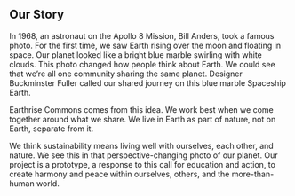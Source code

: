 ## Our Story

In 1968, an astronaut on the Apollo 8 Mission, Bill Anders, took a famous photo. For the first time, we saw Earth rising over the moon and floating in space. Our planet looked like a bright blue marble swirling with white clouds. This photo changed how people think about Earth. We could see that we’re all one community sharing the same planet. Designer Buckminster Fuller called our shared journey on this blue marble Spaceship Earth.

Earthrise Commons comes from this idea. We work best when we come together around what we share. We live in Earth as part of nature, not on Earth, separate from it.

We think sustainability means living well with ourselves, each other, and nature. We see this in that perspective-changing photo of our planet. Our project is a prototype, a response to this call for education and action, to create harmony and peace within ourselves, others, and the more-than-human world.
